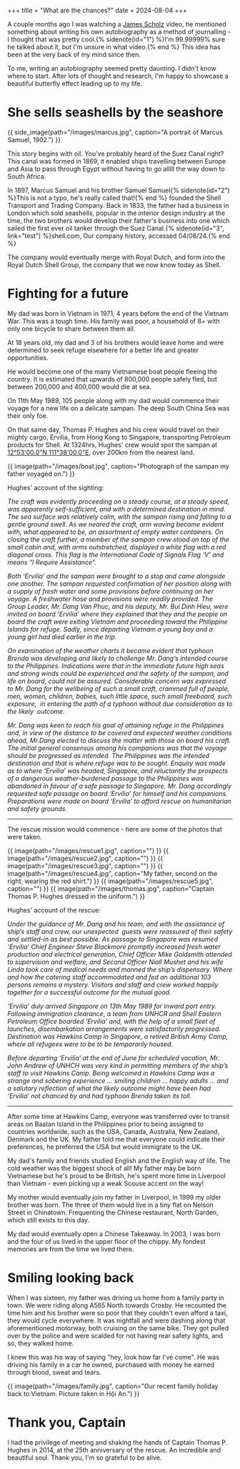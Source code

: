 
+++
title = "What are the chances?"
date = 2024-08-04
+++

A couple months ago I was watching a [James Scholz](https://www.youtube.com/@jvscholz/videos) video, he mentioned something about writing his own autobiography as a method of journalling - I thought that was pretty cool.{% sidenote(id="1") %}I'm 99.99999% sure he talked about it, but I'm unsure in what video.{% end %} This idea has been at the very back of my mind since then. 

To me, writing an autobiography seemed pretty daunting. I didn't know where to start. After lots of thought and research, I'm happy to showcase a beautiful butterfly effect leading up to my life.

# She sells seashells by the seashore

{{ side_image(path="/images/marcus.jpg", caption="A portrait of Marcus Samuel, 1902.") }}

This story begins with oil. You've probably heard of the Suez Canal right? This canal was formed in 1869, it enabled ships travelling between Europe and Asia to pass through Egypt without having to go alllll the way down to South Africa.

In 1897, Marcus Samuel and his brother Samuel Samuel{% sidenote(id="2") %}This is not a typo, he's really called that!{% end %} founded the Shell Transport and Trading Company. Back in 1833, the father had a business in London which sold seashells, popular in the interior design industry at the time, the two brothers would develop their father's business into one which sailed the first ever oil tanker through the Suez Canal.{% sidenote(id="3", link="test") %}shell.com, Our company history, accessed 04/08/24.{% end %}

The company would eventually merge with Royal Dutch, and form into the Royal Dutch Shell Group, the company that we now know today as Shell.

# Fighting for a future

My dad was born in Vietnam in 1971, 4 years before the end of the Vietnam War. This was a tough time. His family was poor, a household of 8+ with only one bicycle to share between them all. 

At 18 years old, my dad and 3 of his brothers would leave home and were determined to seek refuge elsewhere for a better life and greater opportunities.

He would become one of the many Vietnamese boat people fleeing the country. It is estimated that upwards of 800,000 people safely fled, but between 200,000 and 400,000 would die at sea.

On 11th May 1989, 105 people along with my dad would commence their voyage for a new life on a delicate sampan. The deep South China Sea was their only foe.

On that same day, Thomas P. Hughes and his crew would travel on their mighty cargo, Ervilia, from Hong Kong to Singapore, transporting Petroleum products for Shell. At 1324hrs, Hughes' crew would spot the sampan at [12°53'00.0"N 111°38'00.0"E](https://maps.app.goo.gl/YmZkJr7nCwvz1Qs96), over 200km from the nearest land.

{{ image(path="/images/boat.jpg", caption="Photograph of the sampan my father voyaged on.") }}

Hughes' account of the sighting:

*The craft was evidently proceeding on a steady course, at a steady speed, was apparently self-sufficient, and with a determined destination in mind. The sea surface was relatively calm, with the sampan rising and falling to a gentle ground swell. As we neared the craft, arm waving became evident with, what appeared to be, an assortment of empty water containers.  On closing the craft further, a member of the sampan crew stood on top of the small cabin and, with arms outstretched, displayed a white flag with a red diagonal cross. This flag is the International Code of Signals Flag ‘V’ and means “I Require Assistance”.*

*Both ‘Ervilia’ and the sampan were brought to a stop and came alongside one another. The sampan requested confirmation of her position along with a supply of fresh water and some provisions before continuing on her voyage. A freshwater hose and provisions were readily provided. The Group Leader, Mr. Dang Van Phuc, and his deputy, Mr. Bui Dinh Hieu, were invited on board ‘Ervilia’ where they explained that they and the people on board the craft were exiting Vietnam and proceeding toward the Philippine Islands for refuge. Sadly, since departing Vietnam a young boy and a young girl had died earlier in the trip.*  

*On examination of the weather charts it became evident that typhoon Brenda was developing and likely to challenge Mr. Dang’s intended course to the Philippines. Indications were that in the immediate future high seas and strong winds could be experienced and the safety of the sampan, and life on board, could not be assured. Considerable concern was expressed to Mr. Dang for the wellbeing of such a small craft, crammed full of people, men, women, children, babies, such little space, such small freeboard, such exposure,  in entering the path of a typhoon without due consideration as to the likely  outcome.*

*Mr. Dang was keen to reach his goal of attaining refuge in the Philippines and, in view of the distance to be covered and expected weather conditions ahead, Mr.Dang elected to discuss the matter with those on board his craft. The initial general consensus among his companions was that the voyage should be progressed as intended. The Philippines was the intended destination and that is where refuge was to be sought. Enquiry was made as to where ‘Ervilia’ was headed, Singapore, and reluctantly the prospects of a dangerous weather-burdened passage to the Philippines was abandoned in favour of a safe passage to Singapore. Mr. Dang accordingly requested safe passage on board ‘Ervilia’ for himself and his companions. Preparations were made on board ‘Ervilia’ to afford rescue on humanitarian and safety grounds.*

---

The rescue mission would commence - here are some of the photos that were taken.

{{ image(path="/images/rescue1.jpg", caption="") }}
{{ image(path="/images/rescue2.jpg", caption="") }}
{{ image(path="/images/rescue3.jpg", caption="") }}
{{ image(path="/images/rescue4.jpg", caption="My father, second on the right, wearing the red shirt.") }}
{{ image(path="/images/rescue5.jpg", caption="") }}
{{ image(path="/images/thomas.jpg", caption="Captain Thomas P. Hughes dressed in the uniform.") }}

Hughes' account of the rescue:

*Under the guidance of Mr. Dang and his team, and with the assistance of ship’s staff and crew, our unexpected  guests were reassured of their safety and settled-in as best possible. As passage to Singapore was resumed ‘Ervilia’ Chief Engineer Steve Blackmore promptly increased fresh water production and electrical generation, Chief Officer Mike Goldsmith attended to supervision and welfare, and Second Officer Niall Mushet and his wife Linda took care of medical needs and manned the ship’s dispensary. Where and how the catering staff accommodated and fed an additional 103 persons remains a mystery. Visitors and staff and crew worked happily together for a successful outcome for the mutual good.* 

*‘Ervilia’ duly arrived Singapore on 13th May 1989 for inward port entry. Following immigration clearance, a team from UNHCR and Shell Eastern Petroleum Office boarded ‘Ervilia’ and, with the help of a small fleet of launches, disembarkation arrangements were satisfactorily progressed. Destination was Hawkins Camp in Singapore, a retired British Army Camp, where all refugees were to be to be temporarily housed.*

*Before departing ‘Ervilia’ at the end of June for scheduled vacation, Mr. John Andrew of UNHCH was very kind in permitting members of the ship’s staff to visit Hawkins Camp. Being welcomed in Hawkins Camp was a strange and sobering experience … smiling children … happy adults … and a salutary reflection of what the likely outcome might have been had ‘Ervilia’ not chanced by and had typhoon Brenda taken its toll.*

---

After some time at Hawkins Camp, everyone was transferred over to transit areas on Baatan Island in the Philippines prior to being assigned to countries worldwide, such as the USA, Canada, Australia, New Zealand, Denmark and the UK. My father told me that everyone could indicate their preferences, he preferred the USA but would immigrate to the UK.

My dad's family and friends studied English and the English way of life. The cold weather was the biggest shock of all! My father may be born Vietnamese but he's proud to be British, he's spent more time in Liverpool than Vietnam - even picking up a weak Scouse accent on the way! 

My mother would eventually join my father in Liverpool, in 1999 my older brother was born. The three of them would live in a tiny flat on Nelson Street in Chinatown. Frequenting the Chinese restaurant, North Garden, which still exists to this day.

My dad would eventually open a Chinese Takeaway. In 2003, I was born and the four of us lived in the upper floor of the chippy. My fondest memories are from the time we lived there.
# Smiling looking back

When I was sixteen, my father was driving us home from a family party in town. We were riding along A565 North towards Crosby. He recounted the time him and his brother were so poor that they couldn't even afford a taxi, they would cycle everywhere. It was nightfall and were dashing along that aforementioned motorway, both cruising on the same bike. They got pulled over by the police and were scalded for not having rear safety lights, and so, they walked home.

I knew this was his way of saying "hey, look how far I've come". He was driving his family in a car he owned, purchased with money he earned through blood, sweat and tears.

{{ image(path="/images/family.jpg", caption="Our recent family holiday back to Vietnam. Picture taken in Hội An.") }}
# Thank you, Captain

I had the privilege of meeting and shaking the hands of Captain Thomas P. Hughes in 2014, at the 25th anniversary of the rescue. An incredible and beautiful soul. Thank you, I'm so grateful to be alive.